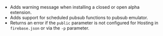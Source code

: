 - Adds warning message when installing a closed or open alpha extension.
- Adds support for scheduled pubsub functions to pubsub emulator.
- Returns an error if the `public` parameter is not configured for Hosting in `firebase.json` or via the `-p` parameter.
